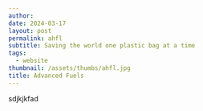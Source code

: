```yaml
---
author: 
date: 2024-03-17
layout: post
permalink: ahfl
subtitle: Saving the world one plastic bag at a time
tags:
  - website
thumbnail: /assets/thumbs/ahfl.jpg
title: Advanced Fuels
---
```


sdjkjkfad